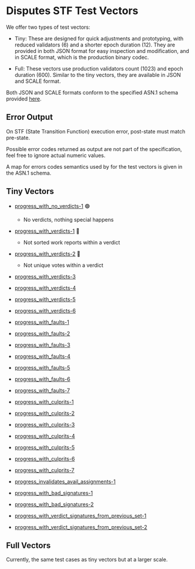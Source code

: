 # Disputes STF Test Vectors

We offer two types of test vectors:

- Tiny: These are designed for quick adjustments and prototyping, with reduced validators (6)
  and a shorter epoch duration (12). They are provided in both JSON format for easy inspection
  and modification, and in SCALE format, which is the production binary codec.

- Full: These vectors use production validators count (1023) and epoch duration (600).
  Similar to the tiny vectors, they are available in JSON and SCALE format.

Both JSON and SCALE formats conform to the specified ASN.1 schema provided [here](./disputes.asn).

## Error Output

On STF (State Transition Function) execution error, post-state must match pre-state.

Possible error codes returned as output are not part of the specification,
feel free to ignore actual numeric values.

A map for errors codes semantics used by for the test vectors is given in the ASN.1 schema.

## Tiny Vectors

- [progress_with_no_verdicts-1](tiny/progress_with_no_verdicts.json) 🟢 
  - No verdicts, nothing special happens

- [progress_with_verdicts-1](tiny/progress_with_verdicts-1.json) 🔴
  - Not sorted work reports within a verdict

- [progress_with_verdicts-2](tiny/progress_with_verdicts-2.json) 🔴
  - Not unique votes within a verdict

- [progress_with_verdicts-3](tiny/progress_with_verdicts-3.json)
- [progress_with_verdicts-4](tiny/progress_with_verdicts-4.json)
- [progress_with_verdicts-5](tiny/progress_with_verdicts-5.json)
- [progress_with_verdicts-6](tiny/progress_with_verdicts-6.json)

- [progress_with_faults-1](tiny/progress_with_faults-1.json)
- [progress_with_faults-2](tiny/progress_with_faults-2.json)
- [progress_with_faults-3](tiny/progress_with_faults-3.json)
- [progress_with_faults-4](tiny/progress_with_faults-4.json)
- [progress_with_faults-5](tiny/progress_with_faults-5.json)
- [progress_with_faults-6](tiny/progress_with_faults-6.json)
- [progress_with_faults-7](tiny/progress_with_faults-7.json)

- [progress_with_culprits-1](tiny/progress_with_culprits-1.json)
- [progress_with_culprits-2](tiny/progress_with_culprits-2.json)
- [progress_with_culprits-3](tiny/progress_with_culprits-3.json)
- [progress_with_culprits-4](tiny/progress_with_culprits-4.json)
- [progress_with_culprits-5](tiny/progress_with_culprits-5.json)
- [progress_with_culprits-6](tiny/progress_with_culprits-6.json)
- [progress_with_culprits-7](tiny/progress_with_culprits-7.json)

- [progress_invalidates_avail_assignments-1](tiny/progress_invalidates_avail_assignments-1.json)

- [progress_with_bad_signatures-1](tiny/progress_with_bad_signatures-1.json)
- [progress_with_bad_signatures-2](tiny/progress_with_bad_signatures-2.json)


- [progress_with_verdict_signatures_from_previous_set-1](tiny/progress_with_verdict_signatures_from_previous_set-1.json)
- [progress_with_verdict_signatures_from_previous_set-2](tiny/progress_with_verdict_signatures_from_previous_set-2.json)

## Full Vectors

Currently, the same test cases as tiny vectors but at a larger scale.
